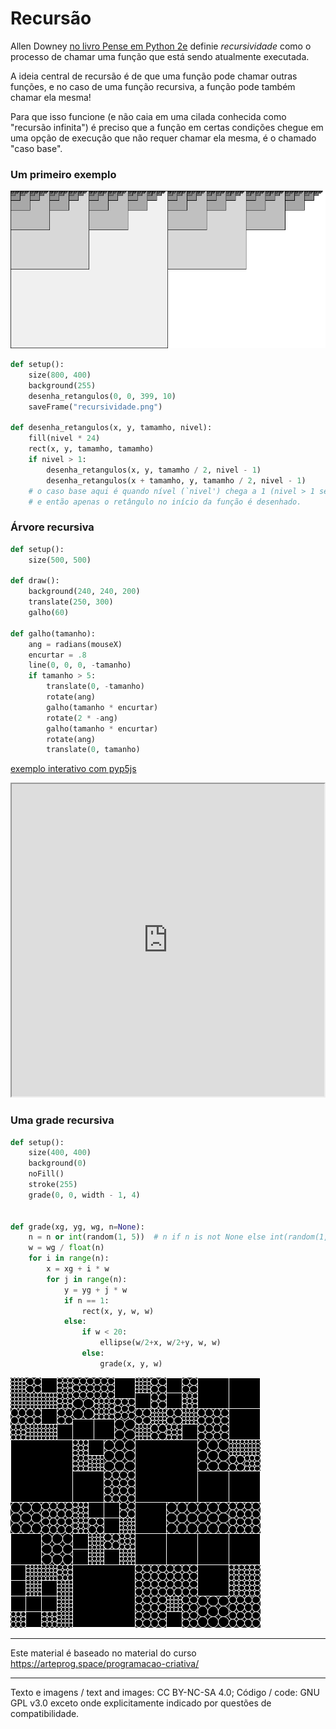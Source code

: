 # Recursão

Allen Downey [no livro Pense em Python 2e](https://penseallen.github.io/PensePython2e/05-cond-recur.html#termo:recursividade) definie *recursividade* como o processo de chamar uma função que está sendo atualmente executada.

A ideia central de recursão é de que uma função pode chamar outras funções, e no caso de uma função recursiva, a função pode também chamar ela mesma!

Para que isso funcione (e não caia em uma cilada conhecida como "recursão infinita") é preciso que a função em certas condições chegue em uma opção de execução que não requer chamar ela mesma, é o chamado "caso base".

### Um primeiro exemplo

![imagem1](assets/recursividade.png)

```python
def setup():
    size(800, 400)
    background(255)
    desenha_retangulos(0, 0, 399, 10)
    saveFrame("recursividade.png")

def desenha_retangulos(x, y, tamamho, nivel):
    fill(nivel * 24)
    rect(x, y, tamamho, tamamho)
    if nivel > 1:
        desenha_retangulos(x, y, tamamho / 2, nivel - 1)
        desenha_retangulos(x + tamamho, y, tamamho / 2, nivel - 1)
    # o caso base aqui é quando nível (`nivel') chega a 1 (nivel > 1 se torna falso)
    # e então apenas o retângulo no início da função é desenhado.
```

### Árvore recursiva

```python
def setup():
    size(500, 500)
 
def draw():
    background(240, 240, 200)
    translate(250, 300)
    galho(60)
    
def galho(tamanho):
    ang = radians(mouseX)
    encurtar = .8
    line(0, 0, 0, -tamanho)  
    if tamanho > 5:
        translate(0, -tamanho)
        rotate(ang)
        galho(tamanho * encurtar)  
        rotate(2 * -ang)
        galho(tamanho * encurtar) 
        rotate(ang)
        translate(0, tamanho)
```

[exemplo interativo com pyp5js](https://abav.lugaralgum.com/sketch-a-day/2019/sketch_191025pybr2019/index.html)

<iframe src="https://abav.lugaralgum.com/sketch-a-day/2019/sketch_191025pybr2019/index.html" width=500 height=500></iframe>


### Uma grade recursiva

```python
def setup():
    size(400, 400)
    background(0)
    noFill()
    stroke(255)
    grade(0, 0, width - 1, 4)
    

def grade(xg, yg, wg, n=None):
    n = n or int(random(1, 5))  # n if n is not None else int(random(1, 5))
    w = wg / float(n)
    for i in range(n):
        x = xg + i * w
        for j in range(n):
            y = yg + j * w
            if n == 1:
                rect(x, y, w, w)
            else:
                if w < 20:
                    ellipse(w/2+x, w/2+y, w, w)
                else:
                    grade(x, y, w)
```

![](assets/grade_recursiva.png)

---
Este material é baseado no material do curso https://arteprog.space/programacao-criativa/

---
Texto e imagens / text and images: CC BY-NC-SA 4.0; Código / code: GNU GPL v3.0 exceto onde explicitamente indicado por questões de compatibilidade.

